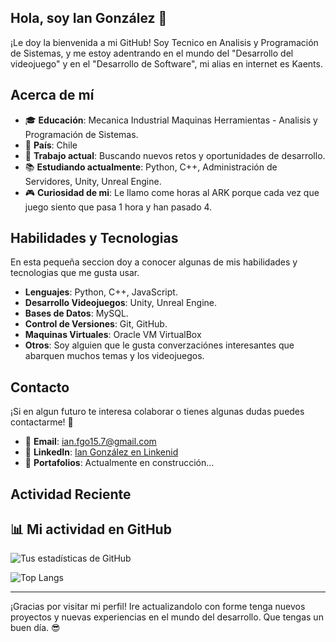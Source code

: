 ## Hola, soy Ian González 👋

¡Le doy la bienvenida a mi GitHub! Soy Tecnico en Analisis y Programación de Sistemas, y me estoy adentrando en el mundo del "Desarrollo del videojuego" y en el "Desarrollo de Software", mi alias en internet es Kaents.

## Acerca de mí

- 🎓 **Educación**: Mecanica Industrial Maquinas Herramientas - Analisis y Programación de Sistemas.
- 📍 **País**: Chile
- 💼 **Trabajo actual**: Buscando nuevos retos y oportunidades de desarrollo.
- 📚 **Estudiando actualmente**: Python, C++, Administración de Servidores, Unity, Unreal Engine.
- 🎮 **Curiosidad de mi**: Le llamo come horas al ARK porque cada vez que juego siento que pasa 1 hora y han pasado 4.

## Habilidades y Tecnologias

En esta pequeña seccion doy a conocer algunas de mis habilidades y tecnologias que me gusta usar.

- **Lenguajes**: Python, C++, JavaScript.
- **Desarrollo Videojuegos**: Unity, Unreal Engine.
- **Bases de Datos**: MySQL.
- **Control de Versiones**: Git, GitHub.
- **Maquinas Virtuales**: Oracle VM VirtualBox
- **Otros**: Soy alguien que le gusta converzaciónes interesantes que abarquen muchos temas y los videojuegos.

<!--## Proyectos Destacados

"Proximamente..."
-->

## Contacto

¡Si en algun futuro te interesa colaborar o tienes algunas dudas puedes contactarme! 📱

- 📧 **Email**: [ian.fgo15.7@gmail.com](mailto:ian.fgo15.7@gmail.com)
- 💼 **LinkedIn**: [Ian González en Linkenid](https://www.linkedin.com/in/ian-gonzález-osses/)
- 📁 **Portafolios**: Actualmente en construcción...

## Actividad Reciente
<!--RECENT_ACTYVITY:start-->
<!--RECENT_ACTYVITY:last_update-->

## 📊 Mi actividad en GitHub  

![Tus estadísticas de GitHub](https://github-readme-stats.vercel.app/api?username=Kaents&show_icons=true&theme=tokyonight)

![Top Langs](https://github-readme-stats.vercel.app/api/top-langs/?username=kaents&layout=compact&theme=tokyonight)

---
¡Gracias por visitar mi perfil! Ire actualizandolo con forme tenga nuevos proyectos y nuevas experiencias en el mundo del desarrollo. Que tengas un buen día. 😎
